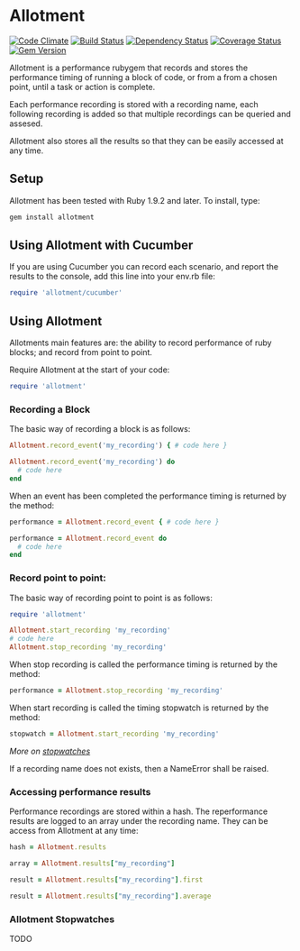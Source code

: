 # Allotment

[![Code Climate](https://codeclimate.com/github/benSlaughter/allotment.png)](https://codeclimate.com/github/benSlaughter/allotment)
[![Build Status](https://travis-ci.org/benSlaughter/allotment.png?branch=master)](https://travis-ci.org/benSlaughter/allotment)
[![Dependency Status](https://gemnasium.com/benSlaughter/allotment.png)](https://gemnasium.com/benSlaughter/allotment)
[![Coverage Status](https://coveralls.io/repos/benSlaughter/allotment/badge.png?branch=master)](https://coveralls.io/r/benSlaughter/allotment)
[![Gem Version](https://badge.fury.io/rb/allotment.png)](http://badge.fury.io/rb/allotment)

Allotment is a performance rubygem that records and stores the performance timing of running a block of code,
or from a from a chosen point, until a task or action is complete.

Each performance recording is stored with a recording name,
each following recording is added so that multiple recordings can be queried and assesed.

Allotment also stores all the results so that they can be easily accessed at any time.

## Setup

Allotment has been tested with Ruby 1.9.2 and later.
To install, type:

```bash
gem install allotment
```

## Using Allotment with Cucumber

If you are using Cucumber you can record each scenario, and report the results to the console, add this line into your env.rb file:

```ruby
require 'allotment/cucumber'
```

## Using Allotment

Allotments main features are: the ability to record performance of ruby blocks; and record from point to point.

Require Allotment at the start of your code:

```ruby
require 'allotment'
```

### Recording a Block

The basic way of recording a block is as follows:

```ruby
Allotment.record_event('my_recording') { # code here }
```
```ruby
Allotment.record_event('my_recording') do
  # code here
end
```

When an event has been completed the performance timing is returned by the method:

```ruby
performance = Allotment.record_event { # code here }
```
```ruby
performance = Allotment.record_event do
  # code here
end
```

### Record point to point:

The basic way of recording point to point is as follows:

```ruby
require 'allotment'

Allotment.start_recording 'my_recording'
# code here
Allotment.stop_recording 'my_recording'
```

When stop recording is called the performance timing is returned by the method:

```ruby
performance = Allotment.stop_recording 'my_recording'
```

When start recording is called the timing stopwatch is returned by the method:

```ruby
stopwatch = Allotment.start_recording 'my_recording'
```

_More on [stopwatches](#allotment-stopwatches)_

If a recording name does not exists, then a NameError shall be raised.

### Accessing performance results

Performance recordings are stored within a hash. The reperformance results are logged to an array under the recording name.
They can be access from Allotment at any time:

```ruby
hash = Allotment.results
```
```ruby
array = Allotment.results["my_recording"]
```
```ruby
result = Allotment.results["my_recording"].first
```
```ruby
result = Allotment.results["my_recording"].average
```

### Allotment Stopwatches

TODO
